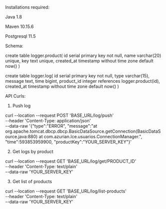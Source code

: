 Installations required:

Java 1.8

Maven 10.15.6

Postgresql 11.5

Schema:

create table logger.product(
id serial primary key not null,
name varchar(20) unique,
key text unique,
created_at timestamp without time zone default now()
)

create table logger.log(
id serial primary key not null,
type varchar(15),
message text,
time bigint,
product_id integer references logger.product(id),
created_at timestamp without time zone default now()
)


API Curls:

1) Push log

curl --location --request POST 'BASE_URL/log/push' \
--header 'Content-Type: application/json' \
--data-raw '{"type":"ERROR", "message":"at org.apache.tomcat.dbcp.dbcp.BasicDataSource.getConnection(BasicDataSource.java:880) at com.azurian.lce.usuarios.ConnectionManager.", "time":593853959900, "productKey":"YOUR_SERVER_KEY"}'

2) Get logs by product

curl --location --request GET 'BASE_URL/log/get/PRODUCT_ID' \
--header 'Content-Type: text/plain' \
--data-raw 'YOUR_SERVER_KEY'

3) Get list of products

curl --location --request GET 'BASE_URL/log/list-products' \
--header 'Content-Type: text/plain' \
--data-raw 'YOUR_SERVER_KEY'
